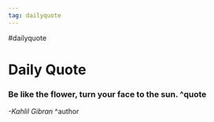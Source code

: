 ```yaml
---
tag: dailyquote
---
```


#dailyquote

# Daily Quote

### Be like the flower, turn your face to the sun. ^quote
*-Kahlil Gibran* ^author
